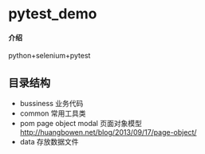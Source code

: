 # pytest_demo

#### 介绍
python+selenium+pytest


## 目录结构
- bussiness 业务代码
- common 常用工具类
- pom   page object modal 页面对象模型 http://huangbowen.net/blog/2013/09/17/page-object/
- data  存放数据文件
